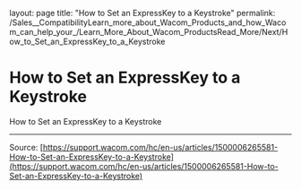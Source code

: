 layout: page
title: "How to Set an ExpressKey to a Keystroke"
permalink: /Sales__CompatibilityLearn_more_about_Wacom_Products_and_how_Wacom_can_help_your_/Learn_More_About_Wacom_ProductsRead_More/Next/How_to_Set_an_ExpressKey_to_a_Keystroke

# How to Set an ExpressKey to a Keystroke

How to Set an ExpressKey to a Keystroke

---
Source: [https://support.wacom.com/hc/en-us/articles/1500006265581-How-to-Set-an-ExpressKey-to-a-Keystroke](https://support.wacom.com/hc/en-us/articles/1500006265581-How-to-Set-an-ExpressKey-to-a-Keystroke)

